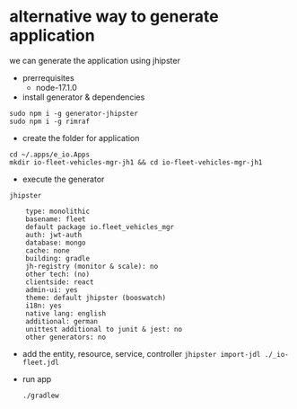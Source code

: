 # alternative way to generate application
we can generate the application using jhipster
* prerrequisites
  - node-17.1.0
* install generator & dependencies
```
sudo npm i -g generator-jhipster
sudo npm i -g rimraf
```
* create the folder for application

```
cd ~/.apps/e_io.Apps
mkdir io-fleet-vehicles-mgr-jh1 && cd io-fleet-vehicles-mgr-jh1
```
* execute the generator
```
jhipster

	type: monolithic
	basename: fleet
	default package io.fleet_vehicles_mgr
	auth: jwt-auth
	database: mongo
	cache: none
	building: gradle
	jh-registry (monitor & scale): no 
	other tech: (no) 
	clientside: react
	admin-ui: yes
	theme: default jhipster (booswatch)
	i18n: yes
	native lang: english
	additional: german
	unittest additional to junit & jest: no
	other generators: no
```

* add the entity, resource, service, controller
`jhipster import-jdl ./_io-fleet.jdl`
	
* run app

    `./gradlew`


